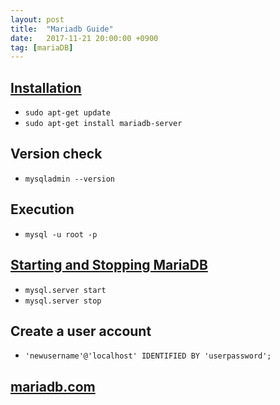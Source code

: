 ```yaml
---
layout: post
title:  "Mariadb Guide"
date:   2017-11-21 20:00:00 +0900
tag: [mariaDB]
---
```


## [Installation](https://downloads.mariadb.org/mariadb/repositories/#mirror=kaist&distro=Ubuntu&distro_release=xenial--ubuntu_xenial&version=10.2)

- `sudo apt-get update`
- `sudo apt-get install mariadb-server`


## Version check

- `mysqladmin --version`

## Execution

- `mysql -u root -p`

## [Starting and Stopping MariaDB](https://mariadb.com/kb/en/library/starting-and-stopping-mariadb-automatically/)

- `mysql.server start`
- `mysql.server stop`

## Create a user account

- `'newusername'@'localhost' IDENTIFIED BY 'userpassword';`

## [mariadb.com](https://mariadb.com/kb/en/library/training-tutorials/)
